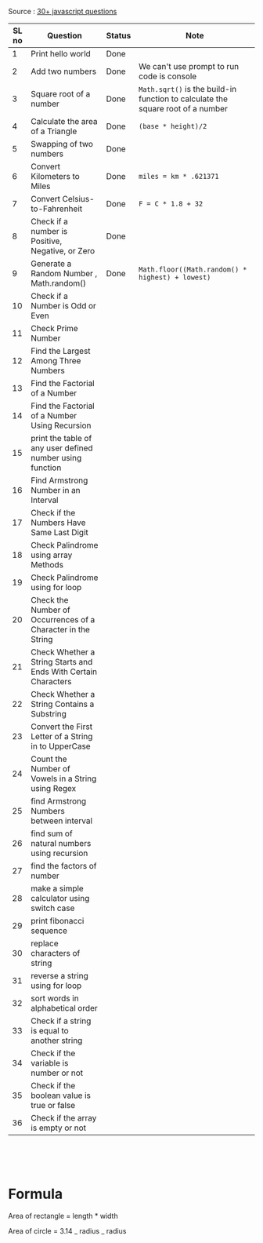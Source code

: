 Source : [30+ javascript questions](https://www.youtube.com/watch?v=hQ9_27otvCo)

| SL no | Question                                                       | Status | Note                                                                            |
| ----- | -------------------------------------------------------------- | ------ | ------------------------------------------------------------------------------- |
| 1     | Print hello world                                              | Done   |
| 2     | Add two numbers                                                | Done   | We can't use prompt to run code is console                                      |
| 3     | Square root of a number                                        | Done   | `Math.sqrt()` is the build-in function to calculate the square root of a number |
| 4     | Calculate the area of a Triangle                               | Done   | `(base * height)/2`                                                             |
| 5     | Swapping of two numbers                                        | Done   |
| 6     | Convert Kilometers to Miles                                    | Done   | `miles = km * .621371`                                                          |
| 7     | Convert Celsius-to-Fahrenheit                                  | Done   | `F = C * 1.8 + 32`                                                              |
| 8     | Check if a number is Positive, Negative, or Zero               | Done   |
| 9     | Generate a Random Number , Math.random()                       | Done   | `Math.floor((Math.random() * highest) + lowest)`                                |
| 10    | Check if a Number is Odd or Even                               |
| 11    | Check Prime Number                                             |
| 12    | Find the Largest Among Three Numbers                           |
| 13    | Find the Factorial of a Number                                 |
| 14    | Find the Factorial of a Number Using Recursion                 |
| 15    | print the table of any user defined number using function      |
| 16    | Find Armstrong Number in an Interval                           |
| 17    | Check if the Numbers Have Same Last Digit                      |
| 18    | Check Palindrome using array Methods                           |
| 19    | Check Palindrome using for loop                                |
| 20    | Check the Number of Occurrences of a Character in the String   |
| 21    | Check Whether a String Starts and Ends With Certain Characters |
| 22    | Check Whether a String Contains a Substring                    |
| 23    | Convert the First Letter of a String in to UpperCase           |
| 24    | Count the Number of Vowels in a String using Regex             |
| 25    | find Armstrong Numbers between interval                        |
| 26    | find sum of natural numbers using recursion                    |
| 27    | find the factors of number                                     |
| 28    | make a simple calculator using switch case                     |
| 29    | print fibonacci sequence                                       |
| 30    | replace characters of string                                   |
| 31    | reverse a string using for loop                                |
| 32    | sort words in alphabetical order                               |
| 33    | Check if a string is equal to another string                   |
| 34    | Check if the variable is number or not                         |
| 35    | Check if the boolean value is true or false                    |
| 36    | Check if the array is empty or not                             |

&nbsp;

&nbsp;

# Formula

Area of rectangle = length \* width

Area of circle = 3.14 _ radius _ radius
